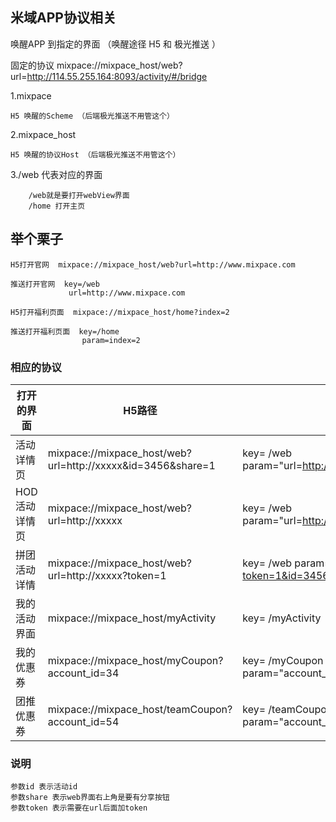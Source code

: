 ## 米域APP协议相关
唤醒APP 到指定的界面 （唤醒途径 H5 和 极光推送 ）

固定的协议 mixpace://mixpace_host/web?url=http://114.55.255.164:8093/activity/#/bridge

1.mixpace

    H5 唤醒的Scheme （后端极光推送不用管这个）
  
2.mixpace_host

    H5 唤醒的协议Host （后端极光推送不用管这个）
  
3./web 代表对应的界面 

        /web就是要打开webView界面
        /home 打开主页
      
      
## 举个栗子

    H5打开官网  mixpace://mixpace_host/web?url=http://www.mixpace.com
    
    推送打开官网  key=/web
                 url=http://www.mixpace.com
                 
    H5打开福利页面  mixpace://mixpace_host/home?index=2
    
    推送打开福利页面  key=/home
                    param=index=2
    

### 相应的协议
| 打开的界面        | H5路径    | 极光推送路径   | 
| --------   | -----  | -----   | 
| 活动详情页        | mixpace://mixpace_host/web?url=http://xxxxx&id=3456&share=1    | key= /web param="url=http://xxxxx.com&id=3456&share=1"      |  
| HOD活动详情页     | mixpace://mixpace_host/web?url=http://xxxxx         | key= /web   param="url=http://xxxxx.com&id=3456&share=1"          |   
| 拼团活动详情      | mixpace://mixpace_host/web?url=http://xxxxx?token=1       | key= /web   param="url=http://xxxxx.com?token=1&id=3456&share=1"          |   
| 我的活动界面      | mixpace://mixpace_host/myActivity         | key= /myActivity         |  
| 我的优惠券      | mixpace://mixpace_host/myCoupon?account_id=34        | key= /myCoupon param="account_id=34&id=3456&share=1"         |
| 团推优惠券      | mixpace://mixpace_host/teamCoupon?account_id=54      | key= /teamCoupon param="account_id=54&id=3456&share=1"        |
### 说明
    参数id 表示活动id
    参数share 表示web界面右上角是要有分享按钮
    参数token 表示需要在url后面加token

